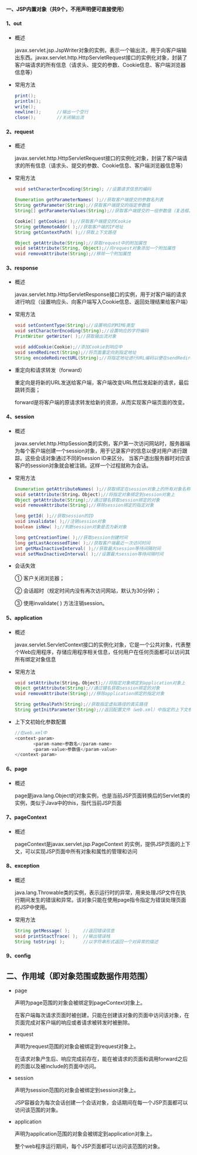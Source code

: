 #### 一、JSP内置对象（共9个，不用声明便可直接使用）

#### 1、out

- 概述
  
  javax.servlet.jsp.JspWriter对象的实例，表示一个输出流，用于向客户端输出东西。javax.servlet.http.HttpServletRequest接口的实例化对象，封装了客户端请求的所有信息（请求头、提交的参数、Cookie信息、客户端浏览器信息等）
  
- 常用方法
  
  ```java
  print();
  println();
  write();
  newline();      //输出一个空行
  close();        //关闭输出流
  ```

#### 2、request

- 概述
  
  javax.servlet.http.HttpServletRequest接口的实例化对象，封装了客户端请求的所有信息（请求头、提交的参数、Cookie信息、客户端浏览器信息等）

- 常用方法
  
  ```java
  void setCharacterEncoding(String); //设置请求信息的编码
  
  Enumeration getParameterNames( );//获取客户端提交的参数名列表
  String getParameter(String);//获取客户端提交的指定参数值
  String[] getParameterValues(String);//获取客户端提交的一组参数值（复选框、列表框）
  
  Cookie[] getCookies( );//获取客户端提交的Cookie
  String getRemoteAddr( );//获取客户端的IP地址
  String getContextPath( );//获取上下文路径
  
  Object getAttribute(String);//获取request中的附加属性
  void setAttribute(String, Object);//向request对象添加一个附加属性
  void removeAttribute(String);//移除一个附加属性
  ```

#### 3、response

- 概述
  
  javax.servlet.http.HttpServletResponse接口的实例，用于对客户端的请求进行响应（设置响应头、向客户端写入Cookie信息、返回处理结果给客户端）

- 常用方法
  
  ```java
  void setContentType(String);//设置响应的MIME类型
  void setCharacterEncoding(String);//设置响应的字符编码
  PrintWriter getWriter( );//获取输出流对象
  
  void addCookie(Cookie);//添加Cookie到响应中
  void sendRedirect(String);//将页面重定向到指定地址
  String encodeRedirectURL(String);//将指定地址进行URL编码以便在sendRedirect方法中使用
  ```

- 重定向和请求转发（forward）
  
  重定向是将新的URL发送给客户端，客户端改变URL然后发起新的请求，最后跳转页面；
  
  forward是将客户端的原请求转发给新的资源，从而实现客户端页面的改变。

#### 4、session

- 概述
  
  javax.servlet.http.HttpSession类的实例，客户第一次访问网站时，服务器端为每个客户端创建一个session对象，用于记录客户的信息以便对用户进行跟踪。这些会话对象通过不同的session ID来区分。 当客户退出服务器时对应该客户的session对象就会被注销。这样一个过程就称为会话。

- 常用方法
  
  ```java
  Enumeration getAttributeNames( );//获取绑定在session对象上的所有对象名称
  void setAttribute(String，Object);//将指定对象绑定到session对象上
  Object getAttribute(String);//通过键名获取session绑定的对象 
  void removeAttribute(String);//移除session绑定的指定对象
  
  long getId( );//获取session的ID
  void invalidate( );//注销session对象
  boolean isNew( );//判断session对象是否为新对象
  
  long getCreationTime( );//获取session创建时间
  long getLastAccessedTime( );//获取客户端最近一次访问时间
  int getMaxInactiveInterval( );//获取最大session等待间隔时间
  void setMaxInactiveInterval( );//设置最大session等待间隔时间
  ```

- 会话失效
  
  ① 客户关闭浏览器；
  
  ② 会话超时（规定时间内没有再次访问网站，默认为30分钟）；
  
  ③ 使用invalidate( ) 方法注销session。

#### 5、application

- 概述
  
  javax.servlet.ServletContext接口的实例化对象，它是一个公共对象，代表整个Web应用程序，存储应用程序相关信息，任何用户在任何页面都可以访问其所有绑定对象信息

- 常用方法
  
  ```java
  void setAttribute(String，Object);//将指定对象绑定到application对象上
  Object getAttribute(String);//通过键名获取session绑定的对象 
  void removeAttribute(String);//移除application绑定的指定对象
  
  String getRealPath(String);//获取指定虚拟路径的真实路径
  String getInitParameter(String);//返回配置文件（web.xml）中指定的上下文参数值
  ```

- 上下文初始化参数配置
  
  ```java
  //在web.xml中
  <context-param>
         <param-name>参数名</param-name>
         <param-value>参数值</param-value>
  </context-param>
  ```

#### 6、page

- 概述
  
  page是java.lang.Object的对象实例，也是当前JSP页面转换后的Servlet类的实例，类似于Java中的this，指代当前JSP页面

#### 7、pageContext

- 概述
  
  pageContext是javax.servlet.jsp.PageContext 的实例，提供JSP页面的上下文，可以实现JSP页面中所有对象和属性的管理和访问

#### 8、exception

- 概述
  
  java.lang.Throwable类的实例，表示运行时的异常，用来处理JSP文件在执行期间发生的错误和异常。该对象只能在使用page指令指定为错误处理页面的JSP中使用。

- 常用方法
  
  ```java
  String getMessage( );     //返回错误信息
  void printStactTrace( );  //输出错误栈
  String toString( );       //以字符串形式返回一个对异常的描述
  ```

#### 9、config



## 二、作用域（即对象范围或数据作用范围）

- page
  
  声明为page范围的对象会被绑定到pageContext对象上。
  
  在客户端每次请求页面时被创建，只能在创建该对象的页面中访问该对象，在页面完成对客户端的响应或者请求被转发时被删除。

- request
  
  声明为request范围的对象会被绑定到request对象上。
  
  在请求对象产生后、响应完成前存在，能在被请求的页面和调用forward之后的页面以及被include的页面中访问。

- session
  
  声明为session范围的对象会被绑定到session对象上。
  
  JSP容器会为每次会话创建一个会话对象，会话期间在每一个JSP页面都可以访问该范围的对象。

- application
  
  声明为application范围的对象会被绑定到application对象上。
  
  整个web程序运行期间，每个JSP页面都可以访问该范围的对象。






